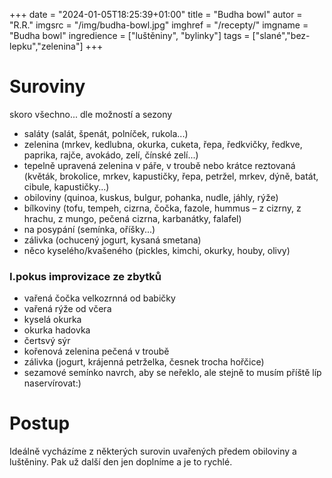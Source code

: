 +++
date = "2024-01-05T18:25:39+01:00"
title = "Budha bowl"
autor = "R.R."
imgsrc = "/img/budha-bowl.jpg"
imghref = "/recepty/"
imgname = "Budha bowl"
ingredience = ["luštěniny", "bylinky"]
tags = ["slané","bez-lepku","zelenina"]
+++

# Suroviny 
skoro všechno... dle možností a sezony
- saláty (salát, špenát, polníček, rukola...)
- zelenina (mrkev, kedlubna, okurka, cuketa, řepa, ředkvičky, ředkve, paprika, rajče, avokádo, zelí, čínské zelí...) 
- tepelně upravená zelenina v páře, v troubě nebo krátce reztovaná (květák, brokolice, mrkev, kapustičky, řepa, petržel, mrkev, dýně, batát, cibule, kapustičky...)
- obiloviny (quinoa, kuskus, bulgur, pohanka, nudle, jáhly, rýže)
- bílkoviny (tofu, tempeh, cizrna, čočka, fazole, hummus – z cizrny, z hrachu, z mungo, pečená cizrna, karbanátky, falafel)
- na posypání (semínka, oříšky...)
- zálivka (ochucený jogurt, kysaná smetana)
- něco kyselého/kvašeného (pickles, kimchi, okurky, houby, olivy)

### I.pokus improvizace ze zbytků
- vařená čočka velkozrnná od babičky
- vařená rýže od včera
- kyselá okurka
- okurka hadovka
- čertsvý sýr
- kořenová zelenina pečená v troubě
- zálivka (jogurt, krájenná petrželka, česnek trocha hořčice)
- sezamové semínko navrch, aby se neřeklo, ale stejně to musím příště líp naservírovat:)


# Postup
 Ideálně vycházíme z některých surovin uvařených předem obiloviny a luštěniny. 
 Pak už další den jen doplníme a je to rychlé.

<!--
-->
